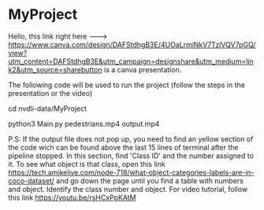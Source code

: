 # MyProject

Hello, this link right here ---> https://www.canva.com/design/DAFStdhgB3E/4UOaLrmiNkV7TzlVQV7pGQ/view?utm_content=DAFStdhgB3E&utm_campaign=designshare&utm_medium=link2&utm_source=sharebutton is a canva presentation. 

The following code will be used to run the project (follow the steps in the presentation or the video)

cd nvdli-data/MyProject                         

python3 Main.py pedestrians.mp4 output.mp4

P.S: If the output file does not pop up, you need to find an yellow section of the code wich can be found above the last 15 lines of terminal after the pipeline stopped. In this section, find 'Class ID' and the number assigned to it. To see what object is that class, open this link https://tech.amikelive.com/node-718/what-object-categories-labels-are-in-coco-dataset/ and go down the page until you find a table with numbers and object. Identify the class number and object. For video tutorial, follow this link https://youtu.be/rsHCxPpKAtM

